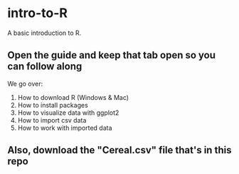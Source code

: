 # intro-to-R
A basic introduction to R.

## Open the guide and keep that tab open so you can follow along

We go over:
  1. How to download R (Windows & Mac)
  2. How to install packages
  3. How to visualize data with ggplot2
  4. How to import csv data
  5. How to work with imported data

## Also, download the "Cereal.csv" file that's in this repo

